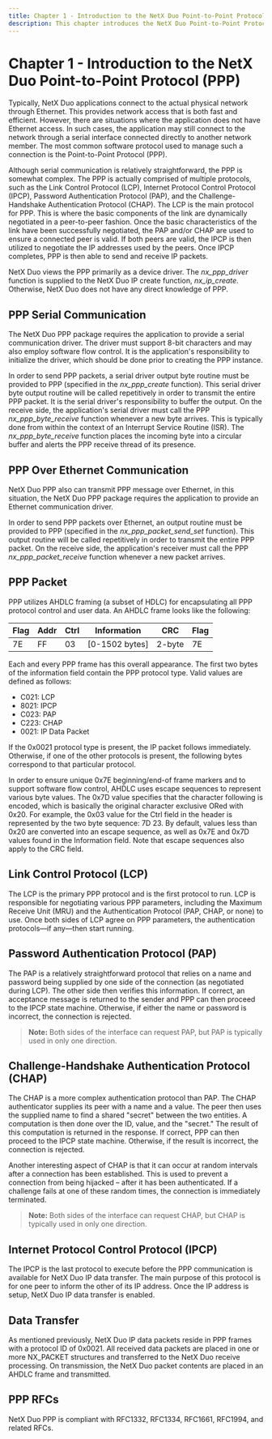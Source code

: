 ```yaml
---
title: Chapter 1 - Introduction to the NetX Duo Point-to-Point Protocol (PPP)
description: This chapter introduces the NetX Duo Point-to-Point Protocol (PPP) module.
---
```


# Chapter 1 - Introduction to the NetX Duo Point-to-Point Protocol (PPP)

Typically, NetX Duo applications connect to the actual physical network through Ethernet. This provides network access that is both fast and efficient. However, there are situations where the application does not have Ethernet access. In such cases, the application may still connect to the network through a serial interface connected directly to another network member. The most common software protocol used to manage such a connection is the Point-to-Point Protocol (PPP).

Although serial communication is relatively straightforward, the PPP is somewhat complex. The PPP is actually comprised of multiple protocols, such as the Link Control Protocol (LCP), Internet Protocol Control Protocol (IPCP), Password Authentication Protocol (PAP), and the Challenge-Handshake Authentication Protocol (CHAP). The LCP is the main protocol for PPP. This is where the basic components of the link are dynamically negotiated in a peer-to-peer fashion. Once the basic characteristics of the link have been successfully negotiated, the PAP and/or CHAP are used to ensure a connected peer is valid. If both peers are valid, the IPCP is then utilized to negotiate the IP addresses used by the peers. Once IPCP completes, PPP is then able to send and receive IP packets.

NetX Duo views the PPP primarily as a device driver. The *nx_ppp_driver* function is supplied to the NetX Duo IP create function, *nx_ip_create*. Otherwise, NetX Duo does not have any direct knowledge of PPP.

## PPP Serial Communication

The NetX Duo PPP package requires the application to provide a serial communication driver. The driver must support 8-bit characters and may also employ software flow control. It is the application's responsibility to initialize the driver, which should be done prior to creating the PPP instance.

In order to send PPP packets, a serial driver output byte routine must be provided to PPP (specified in the *nx_ppp_create* function). This serial driver byte output routine will be called repetitively in order to transmit the entire PPP packet. It is the serial driver's responsibility to buffer the output. On the receive side, the application's serial driver must call the PPP *nx_ppp_byte_receive* function whenever a new byte arrives. This is typically done from within the context of an Interrupt Service Routine (ISR). The *nx_ppp_byte_receive* function places the incoming byte into a circular buffer and alerts the PPP receive thread of its presence.

## PPP Over Ethernet Communication

NetX Duo PPP also can transmit PPP message over Ethernet, in this situation, the NetX Duo PPP package requires the application to provide an Ethernet communication driver.

In order to send PPP packets over Ethernet, an output routine must be provided to PPP (specified in the *nx_ppp_packet_send_set* function). This output routine will be called repetitively in order to transmit the entire PPP packet. On the receive side, the application's receiver must call the PPP *nx_ppp_packet_receive* function whenever a new packet arrives.

## PPP Packet

PPP utilizes AHDLC framing (a subset of HDLC) for encapsulating all PPP protocol control and user data. An AHDLC frame looks like the following:

|**Flag**|**Addr**|**Ctrl**|**Information**|**CRC**|**Flag**|
|--------|--------|--------|---------------|-------|--------|
|7E |FF|03|[0-1502 bytes]|2-byte| 7E|

Each and every PPP frame has this overall appearance. The first two bytes of the information field contain the PPP protocol type. Valid values are defined as follows:

- C021:  LCP
- 8021: IPCP
- C023: PAP
- C223: CHAP
- 0021: IP Data Packet

If the 0x0021 protocol type is present, the IP packet follows immediately. Otherwise, if one of the other protocols is present, the following bytes correspond to that particular protocol.

In order to ensure unique 0x7E beginning/end-of frame markers and to support software flow control, AHDLC uses escape sequences to represent various byte values. The 0x7D value specifies that the character following is encoded, which is basically the original character exclusive ORed with 0x20. For example, the 0x03 value for the Ctrl field in the header is represented by the two byte sequence: 7D 23. By default, values less than 0x20 are converted into an escape sequence, as well as 0x7E and 0x7D values found in the Information field. Note that escape sequences also apply to the CRC field.

## Link Control Protocol (LCP)

The LCP is the primary PPP protocol and is the first protocol to run. LCP is responsible for negotiating various PPP parameters, including the Maximum Receive Unit (MRU) and the Authentication Protocol (PAP, CHAP, or none) to use. Once both sides of LCP agree on PPP parameters, the authentication protocols—if any—then start running.

## Password Authentication Protocol (PAP)

The PAP is a relatively straightforward protocol that relies on a name and password being supplied by one side of the connection (as negotiated during LCP). The other side then verifies this information. If correct, an acceptance message is returned to the sender and PPP can then proceed to the IPCP state machine. Otherwise, if either the name or password is incorrect, the connection is rejected.

> **Note:** Both sides of the interface can request PAP, but PAP is typically used in only one direction.

## Challenge-Handshake Authentication Protocol (CHAP)

The CHAP is a more complex authentication protocol than PAP. The CHAP authenticator supplies its peer with a name and a value. The peer then uses the supplied name to find a shared "secret" between the two entities. A computation is then done over the ID, value, and the "secret." The result of this computation is returned in the response. If correct, PPP can then proceed to the IPCP state machine. Otherwise, if the result is incorrect, the connection is rejected.

Another interesting aspect of CHAP is that it can occur at random intervals after a connection has been established. This is used to prevent a connection from being hijacked – after it has been authenticated. If a challenge fails at one of these random times, the connection is immediately terminated.

> **Note:** Both sides of the interface can request CHAP, but CHAP is typically used in only one direction.

## Internet Protocol Control Protocol (IPCP)

The IPCP is the last protocol to execute before the PPP communication is available for NetX Duo IP data transfer. The main purpose of this protocol is for one peer to inform the other of its IP address. Once the IP address is setup, NetX Duo IP data transfer is enabled.

## Data Transfer

As mentioned previously, NetX Duo IP data packets reside in PPP frames with a protocol ID of 0x0021. All received data packets are placed in one or more NX_PACKET structures and transferred to the NetX Duo receive processing. On transmission, the NetX Duo packet contents are placed in an AHDLC frame and transmitted.

## PPP RFCs

NetX Duo PPP is compliant with RFC1332, RFC1334, RFC1661, RFC1994, and related RFCs.